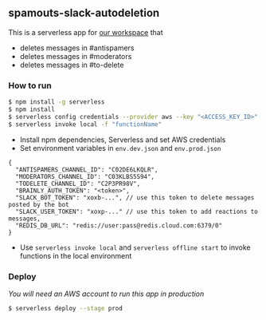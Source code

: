 ## spamouts-slack-autodeletion

This is a serverless app for [our workspace](https://spamouts.slack.com) that
- deletes messages in #antispamers
- deletes messages in #moderators
- deletes messages in #to-delete

### How to run
```bash
$ npm install -g serverless
$ npm install
$ serverless config credentials --provider aws --key "<ACCESS_KEY_ID>" --secret "<ACCESS_KEY>"
$ serverless invoke local -f "functionName"
```

- Install npm dependencies, Serverless and set AWS credentials
- Set environment variables in `env.dev.json` and `env.prod.json`
```jsonc
{
  "ANTISPAMERS_CHANNEL_ID": "C02DE6LKQLR",
  "MODERATORS_CHANNEL_ID": "C03KLBS5S94",
  "TODELETE_CHANNEL_ID": "C2P3PR98V",
  "BRAINLY_AUTH_TOKEN": "<token>",
  "SLACK_BOT_TOKEN": "xoxb-...", // use this token to delete messages posted by the bot
  "SLACK_USER_TOKEN": "xoxp-..." // use this token to add reactions to messages,
  "REDIS_DB_URL": "redis://user:pass@redis.cloud.com:6379/0"
}
```
- Use `serverless invoke local` and `serverless offline start` to invoke functions in the local environment

### Deploy
_You will need an AWS account to run this app in production_
```bash
$ serverless deploy --stage prod
```
